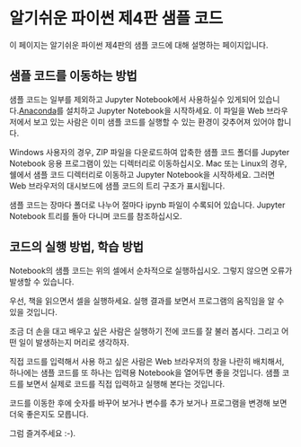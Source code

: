 # 알기쉬운 파이썬 제4판 샘플 코드

이 페이지는 알기쉬운 파이썬 제4판의 샘플 코드에 대해 설명하는 페이지입니다.

## 샘플 코드를 이동하는 방법

샘플 코드는 일부를 제외하고 Jupyter Notebook에서 사용하실수 있게되어 있습니다.[Anaconda](https://www.continuum.io/downloads)를 설치하고 Jupyter Notebook을 시작하세요. 이 파일을 Web 브라우저에서 보고 있는 사람은 이미 샘플 코드를 실행할 수 있는 환경이 갖추어져 있어야 합니다.

Windows 사용자의 경우, ZIP 파일을 다운로드하여 압축한 샘플 코드 폴더를 Jupyter Notebook 응용 프로그램이 있는 디렉터리로 이동하십시오. Mac 또는 Linux의 경우, 쉘에서 샘플 코드 디렉터리로 이동하고 Jupyter Notebook을 시작하세요. 그러면 Web 브라우저의 대시보드에 샘플 코드의 트리 구조가 표시됩니다.

샘플 코드는 장마다 폴더로 나누어 절마다 ipynb 파일이 수록되어 있습니다. Jupyter Notebook 트리를 돌아 다니며 코드를 참조하십시오.

## 코드의 실행 방법, 학습 방법

Notebook의 샘플 코드는 위의 셀에서 순차적으로 실행하십시오. 그렇지 않으면 오류가 발생할 수 있습니다.

우선, 책을 읽으면서 셀을 실행하세요. 실행 결과를 보면서 프로그램의 움직임을 알 수 있을 것입니다.

조금 더 손을 대고 배우고 싶은 사람은 실행하기 전에 코드를 잘 불러 봅시다. 그리고 어떤 일이 발생하는지 머리로 생각하자.

직접 코드를 입력해서 사용 하고 싶은 사람은 Web 브라우저의 창을 나란히 배치해서, 하나에는 샘플 코드를 또 하나는 입력용 Notebook을 열어두면 좋을 것입니다. 샘플 코드를 보면서 실제로 코드를 직접 입력하고 실행해 본다는 것입니다.

코드를 이동한 후에 숫자를 바꾸어 보거나 변수를 추가 보거나 프로그램을 변경해 보면 더욱 좋은지도 모릅니다.

그럼 즐겨주세요 :-).